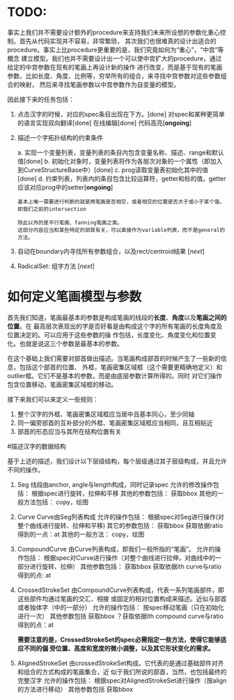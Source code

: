 # TODO:       
   
事实上我们并不需要设计额外的procedure来支持我们未来所设想的参数化重心控制。首先从代码实现并不容易，非常繁琐，
其次我们也很难真的设计出适合的procedure。事实上比procedure更重要的是，我们究竟如何为“重心”，“中宫”等概念
建立模型。我们也并不需要设计出一个可以使中宫扩大的procedure，通过给定的中宫参数在现有的笔画上再设计新的操作
进行改变，而是基于现有的笔画参数，比如长度、角度、比例等，穷举所有的组合，来寻找中宫参数对这些参数组合的映射，
然后来寻找笔画参数以中宫参数作为自变量的模型。

因此接下来的任务包括：

1. 点击汉字的时候，对应的spec条目出现在下方。[done]
   对spec和某种更简单的语言实现双向翻译[done]
   在线编辑[done]
   代码高亮[**ongoing**]

2. 描述一个字拓扑结构的约束条件

   a. 实现一个变量列表，变量列表的条目内包含变量名称、描述、range和默认值[done]
   b. 初始化对象时，变量列表将作为各层次对象的一个属性（即加入到CurveStructureBase中）[done]
   c. prog读取变量表初始化其中的值[done]
   d. 约束列表，列表内的条目包含比较运算符，getter和标的值。getter应该对应prog中的setter[**ongoing**]
       
       基本上唯一需要进行判断的就是两笔画是否相交，或者相交的位置是否大于或小于某个值，即我们之前的intersection

       除此以外的是平行笔画、fanning笔画之类。
       这部分内容应当和某些特定的部首有关，可以直接作为variable列表，而不是general的方法。

3. 自动在boundary内寻找所有参数组合，以及rect/centroid结果 [*next*]

4. RadicalSet: 组字方法 [*next*]

# 如何定义笔画模型与参数

首先我们知道，笔画最基本的参数是构成笔画的线段的**长度**、**角度**以及**笔画之间的位置**。在
最高层次表现出的字是否好看是由构成这个字的所有笔画的长度角度及位置决定的。可以应用于这些参数的操
作包括，长度变化、角度变化和位置变化。也就是说这三个参数是最基本的参数。

在这个基础上我们需要对部首做出描述。当笔画构成部首的时候产生了一些新的信息，包括这个部首的位置、
外框，笔画密集区域框（这个需要更精确地定义）和outlier框。它们不是基本的参数，而是由底层参数计算所得的。同时
对它们操作包含位置移动，笔画密集区域框的移动。
    
接下来我们可以来定义一些规则：
1. 整个汉字的外框、笔画密集区域框应当居中且基本同心，至少同轴
2. 同一偏旁部首的互补部分的外框、笔画密集区域框应当相同，且互相贴近
3. 部首的形态应当与其所在结构位置有关

#描述汉字的数据结构

基于上述的描述，我们设计以下层级结构，每个层级通过其子层级构成，并且允许不同的操作。

1. Seg
   线段由anchor, angle与length构成，同时记录spec
   允许的修改操作包括：
       根据spec进行旋转，拉伸和平移
   其他的参数包括：
       获取bbox
   其他的一般方法包括：
       copy，绘图

2. Curve
   Curve由Seg列表构成
   允许的操作包括：
       根据spec对Seg进行操作(对整个曲线进行旋转、拉伸和平移)
   其它的参数包括：
       获取bbox
       获取依据ratio得到的一点：at
   其他的一般方法：
       copy，绘图

3. CompoundCurve
   由Curve列表构成，即我们一般所指的“笔画”。
   允许的操作包括：
       根据spec对Curve进行操作（对整个曲线进行拉伸，对曲线中的一部分进行旋转、拉伸）
   其他参数包括：
       获取bbox
       获取依据ith curve与ratio得到的点: at

4. CrossedStrokeSet
   由CompoundCurve列表构成，代表一系列笔画部件，即这些部件均通过笔画的交汇、相接
   或固定的相对位置构成来描述。近似与部首或者独体字（中的一部分）
   允许的操作包括：
       按spec移动笔画（只在初始化进行一次）
   其他参数包括
       获取bbox
       ？获取依据ith compound curve与ratio得到的点：at

    **需要注意的是，CrossedStrokeSet的spec必需指定一些方法，使得它能够适应不同的偏
    旁位置、高度和宽度的微小调整，以及其它形状变化的需求。**

5. AlignedStrokeSet
   由crossedStrokeSet构成。它代表的是通过基础部件对齐和组合的方式构成的笔画集合，近
   似于我们所说的部首，当然，也包括最终的完整汉字
   允许的操作包括：
       根据spec对AlignedStrokeSet进行操作（按align的方法进行移动）
   其他参数包括
       获取bbox
   
